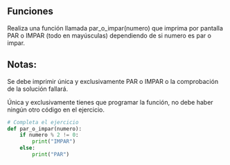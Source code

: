 ## Funciones
Realiza una función llamada par_o_impar(numero) que imprima por pantalla PAR o IMPAR (todo en mayúsculas) dependiendo de si numero es par o impar.

## Notas:

Se debe imprimir única y exclusivamente PAR o IMPAR o la comprobación de la solución fallará.

Única y exclusivamente tienes que programar la función, no debe haber ningún otro código en el ejercicio.
```python
# Completa el ejercicio
def par_o_impar(numero):
    if numero % 2 != 0:
        print("IMPAR")
    else:
        print("PAR")
```